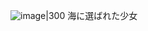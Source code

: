 ![image|300](https://static.wikia.nocookie.net/disney/images/7/7d/Profile_-_Moana.png/revision/latest/scale-to-width-down/1000?cb=20240530203852)
海に選ばれた少女
